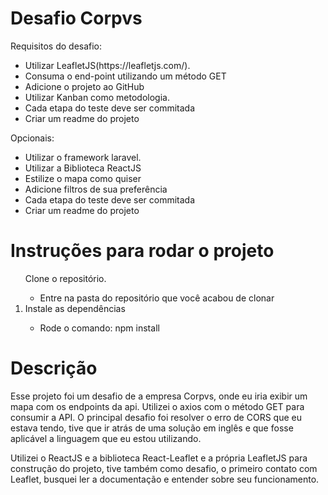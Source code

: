 <h1>Desafio Corpvs</h1>

<p>Requisitos do desafio: </p>
<ul>
	<li>Utilizar LeafletJS(https://leafletjs.com/).</li>
	<li>Consuma o end-point utilizando um método GET</li>
	<li>Adicione o projeto ao GitHub</li>
	<li>Utilizar Kanban como metodologia.</li>
	<li>Cada etapa do teste deve ser commitada</li>
	<li>Criar um readme do projeto</li>
</ul>

<p>Opcionais: </p>
<ul>
	<li>Utilizar o framework laravel.</li>
	<li>Utilizar a Biblioteca ReactJS</li>
	<li>Estilize o mapa como quiser</li>
	<li>Adicione filtros de sua preferência</li>
	<li>Cada etapa do teste deve ser commitada</li>
	<li>Criar um readme do projeto</li>
</ul>

<h1>Instruções para rodar o projeto</h1>
<ol> Clone o repositório.
	<ul><li>Entre na pasta do repositório que você acabou de clonar</li></ul>
	<li>Instale as dependências</li>
    <ul><li>Rode o comando: npm install</li</ul>
</ol>

<h1>Descrição</h1>
<div>
<p>
Esse projeto foi um desafio de a empresa Corpvs, onde eu iria exibir um mapa com os endpoints da api. Utilizei o axios com o método GET para consumir a API. O principal desafio foi resolver o erro de CORS que eu estava tendo, tive que ir atrás de uma solução em inglês e que fosse aplicável a linguagem que eu estou utilizando. 
</p>
<p>
Utilizei o ReactJS e a biblioteca React-Leaflet e a própria LeafletJS para construção do projeto, tive também como desafio, o primeiro contato com Leaflet, busquei ler a documentação e entender sobre seu funcionamento.
</p>
</div>
